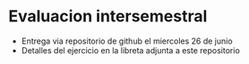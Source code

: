 # Evaluacion intersemestral

* Entrega via repositorio de github el miercoles 26 de junio
* Detalles del ejercicio en la libreta adjunta a este repositorio
